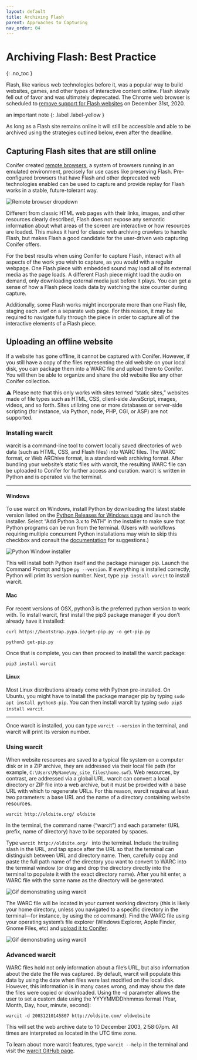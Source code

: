 ```yaml
---
layout: default
title: Archiving Flash
parent: Approaches to Capturing
nav_order: 04
---
```



# Archiving Flash: Best Practice
{: .no_toc }

Flash, like various web technologies before it, was a popular way to build websites, games, and other types of interactive content online. Flash slowly fell out of favor and was ultimately deprecated. The Chrome web browser is scheduled to [remove support for Flash websites](https://www.blog.google/products/chrome/saying-goodbye-flash-chrome/) on December 31st, 2020.

an important note
{: .label .label-yellow }

As long as a Flash site remains online it will still be accessible and able to be archived using the strategies outlined below, even after the deadline.

## Capturing Flash sites that are still online

Conifer created [remote browsers](https://guide.conifer.rhizome.org/docs/capture-approaches/capture-browsers/), a system of browsers running in an emulated environment, precisely for use cases like preserving Flash. Pre-configured browsers that have Flash and other deprecated web technologies enabled can be used to capture and provide replay for Flash works in a stable, future-tolerant way.

![Remote browser dropdown](../../images/remote-browser.png)

Different from classic HTML web pages with their links, images, and other resources clearly described, Flash does not expose any semantic information about what areas of the screen are interactive or how resources are loaded. This makes it hard for classic web archiving crawlers to handle Flash, but makes Flash a good candidate for the user-driven web capturing Conifer offers.   

For the best results when using Conifer to capture Flash, interact with all aspects of the work you wish to capture, as you would with a regular webpage. One Flash piece with embedded sound may load all of its external media as the page loads. A different Flash piece might load the audio on demand, only downloading external media just before it plays. You can get a sense of how a Flash piece loads data by watching the size counter during capture.

Additionally, some Flash works might incorporate more than one Flash file, staging each .swf on a separate web page. For this reason, it may be required to navigate fully through the piece in order to capture all of the interactive elements of a Flash piece.

## Uploading an offline website

If a website has gone offline, it cannot be captured with Conifer. However, if you still have a copy of the files representing the old website on your local disk, you can package them into a WARC file and upload them to Conifer. You will then be able to organize and share the old website like any other Conifer collection.

⚠️ Please note that this only works with sites termed “static sites,” websites made of file types such as HTML, CSS, client-side JavaScript, images, videos, and so forth. Sites utilizing one or more databases or server-side scripting (for instance, via Python, node, PHP, CGI, or ASP) are not supported.

### Installing warcit

warcit is a command-line tool to convert locally saved directories of web data (such as HTML, CSS, and Flash files) into WARC files. The WARC format, or Web ARChive format, is a standard web archiving format. After bundling your website’s static files with warcit, the resulting WARC file can be uploaded to Conifer for further access and curation. warcit is written in Python and is operated via the terminal.

---

#### Windows

To use warcit on Windows, install Python by downloading the latest stable version listed on the [Python Releases for Windows page](https://www.python.org/downloads/windows/) and launch the installer. Select “Add Python 3.x to PATH” in the installer to make sure that Python programs can be run from the terminal. (Users with workflows requiring multiple concurrent Python installations may wish to skip this checkbox and consult the [documentation](https://www.python.org/downloads/windows/) for suggestions.)

![Python Window installer](../../images/win-py-install.png)

This will install both Python itself and the package manager pip. Launch the Command Prompt and type `py --version`. If everything is installed correctly, Python will print its version number. Next, type `pip install warcit` to install warcit.


#### Mac

For recent versions of OSX, python3 is the preferred python version to work with. To install warcit, first install the pip3 package manager if you don’t already have it installed:

`curl https://bootstrap.pypa.io/get-pip.py -o get-pip.py`

`python3 get-pip.py`

Once that is complete, you can then proceed to install the warcit package:

`pip3 install warcit`


#### Linux

Most Linux distributions already come with Python pre-installed. On Ubuntu, you might have to install the package manager pip by typing `sudo apt install python3-pip`. You can then install warcit by typing `sudo pip3 install warcit`.

---

Once warcit is installed, you can type `warcit --version` in the terminal, and warcit will print its version number.

### Using warcit

When website resources are saved to a typical file system on a computer disk or in a ZIP archive, they are addressed via their local file path (for example, `C:\Users\MyName\my_site_files\home.swf`). Web resources, by contrast, are addressed via a global URL. warcit can convert a local directory or ZIP file into a web archive, but it must be provided with a base URL with which to regenerate URLs. For this reason, warcit requires at least two parameters: a base URL and the name of a directory containing website resources.

`warcit http://oldsite.org/ oldsite`

In the terminal, the command name (“warcit”) and each parameter (URL prefix, name of directory) have to be separated by spaces.

Type `warcit http://oldsite.org/ ` into the terminal. Include the trailing slash in the URL, and tap space after the URL so that the terminal can distinguish between URL and directory name. Then, carefully copy and paste the full path name of the directory you want to convert to WARC into the terminal window (or drag and drop the directory directly into the terminal to populate it with the exact directory name). After you hit enter, a WARC file with the same name as the directory will be generated.

![Gif demonstrating using warcit](../../images/terminal.gif)

The WARC file will be located in your current working directory (this is likely your home directory, unless you navigated to a specific directory in the terminal—for instance, by using the `cd` command). Find the WARC file using your operating system’s file explorer (Windows Explorer, Apple Finder, Gnome Files, etc) and [upload it to Conifer](/docs/manage-sessions/uploading-warc/).

![Gif demonstrating using warcit](../../images/upload.gif)

### Advanced warcit

WARC files hold not only information about a file’s URL, but also information about the date the file was captured. By default, warcit will populate this data by using the date when files were last modified on the local disk. However, this information is in many cases wrong, and may show the date the files were copied or downloaded. Using the -d parameter allows the user to set a custom date using the YYYYMMDDhhmmss format (Year, Month, Day, hour, minute, second):

`warcit -d 20031210145807 http://oldsite.com/ oldwebsite`

This will set the web archive date to 10 December 2003, 2:58:07pm. All times are interpreted as located in the UTC time zone.

To learn about more warcit features, type `warcit --help` in the terminal and visit the [warcit GitHub page](https://github.com/webrecorder/warcit).
